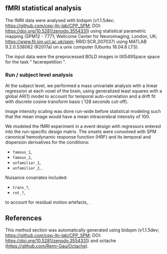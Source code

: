 ## fMRI statistical analysis

The fMRI data were analysed with bidspm (v1.1.5dev;
https://github.com/cpp-lln-lab/CPP_SPM; DOI:
https://doi.org/10.5281/zenodo.3554331) using statistical parametric mapping
(SPM12 - 7771; Wellcome Center for Neuroimaging, London, UK;
https://www.fil.ion.ucl.ac.uk/spm; RRID:SCR_007037) using MATLAB 9.2.0.538062
(R2017a) on a unix computer (Ubuntu 18.04.6 LTS).

The input data were the preprocessed BOLD images in IXI549Space space for the
task " facerepetition ".

### Run / subject level analysis

At the subject level, we performed a mass univariate analysis with a linear
regression at each voxel of the brain, using generalized least squares with a
global AR(1) model to account for temporal auto-correlation and a drift fit with
discrete cosine transform basis ( 128 seconds cut-off).

Image intensity scaling was done run-wide before statistical modeling such that
the mean image would have a mean intracerebral intensity of 100.

We modeled the fMRI experiment in a event design with regressors entered into
the run-specific design matrix. The onsets were convolved with SPM canonical
hemodynamic response function (HRF) and its temporal and dispersion derivatives
for the conditions:

-   `famous_1`,
-   `famous_2`,
-   `unfamiliar_1`,
-   `unfamiliar_2`, .

Nuisance covariates included:

-   `trans_?`,
-   `rot_?`,

to account for residual motion artefacts, .

## References

This method section was automatically generated using bidspm (v1.1.5dev;
https://github.com/cpp-lln-lab/CPP_SPM; DOI:
https://doi.org/10.5281/zenodo.3554331) and octache
(https://github.com/Remi-Gau/Octache).
